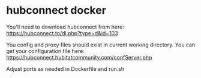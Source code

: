 # hubconnect docker

You'll need to download hubconnect from here: https://hubconnect.to/dl.php?type=d&id=103

You config and proxy files should exist in current working directory. You can get your configuration file here: https://hubconnect.hubitatcommunity.com/confServer.php

Adjust ports as needed in Dockerfile and run.sh 
